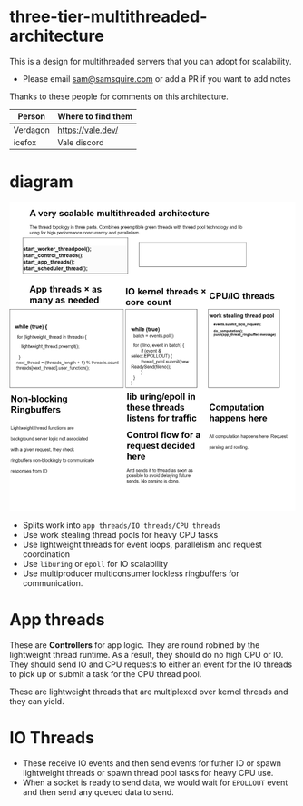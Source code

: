 # three-tier-multithreaded-architecture

This is a design for multithreaded servers that you can adopt for scalability.

* Please email sam@samsquire.com or add a PR if you want to add notes

Thanks to these people for comments on this architecture.

|Person|Where to find them|
|---|---|
|Verdagon|https://vale.dev/|
|icefox|Vale discord|


# diagram

![NonblockingRuntime.drawio.png](NonblockingRuntime.drawio.png)

* Splits work into `app threads/IO threads/CPU threads`
* Use work stealing thread pools for heavy CPU tasks
* Use lightweight threads for event loops, parallelism and request coordination
* Use `liburing` or `epoll` for IO scalability
* Use multiproducer multiconsumer lockless ringbuffers for communication.

 # App threads

These are **Controllers** for app logic. They are round robined by the lightweight thread runtime. As a result, they should do no high CPU or IO. They should send IO and CPU requests to either an event for the IO threads to pick up or submit a task for the CPU thread pool. 

These are lightweight threads that are multiplexed over kernel threads and they can yield.

# IO Threads

* These receive IO events and then send events for futher IO or spawn lightweight threads or spawn thread pool tasks for heavy CPU use. 
* When a socket is ready to send data, we would wait for `EPOLLOUT` event and then send any queued data to send.
